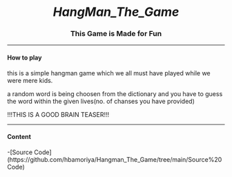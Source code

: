 
<h1 align="center"><I>HangMan_The_Game</I></h1>
<h3 align="center">This Game is Made for Fun </h3>
<hr>
<h4>How to play</h4>
<p style="font-family:Cursive">

this is a simple hangman game which we all must have played while we were mere kids.

a random word is being  choosen from the dictionary and you have to guess the word within the given lives(no. of chanses you have provided)

!!!THIS IS A GOOD BRAIN TEASER!!!
</p>
<hr>
<h4>Content</h4>
  -[Source Code](https://github.com/hbamoriya/Hangman_The_Game/tree/main/Source%20Code)
